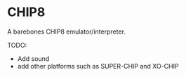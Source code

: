 # CHIP8

A barebones CHIP8 emulator/interpreter. 

TODO: 
- Add sound
- add other platforms such as SUPER-CHIP and XO-CHIP
